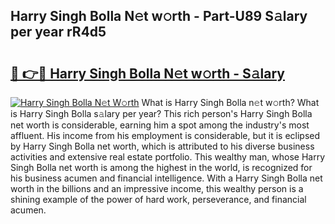 ## Harry Singh Bolla N𝚎t w𝚘rth - Part-U89 S𝚊lary per year rR4d5

# <h2><a href="http://gc02pvq.nevu.top/?p=Harry+Singh+Bolla">🔗 👉🔴 Harry Singh Bolla N𝚎t w𝚘rth - S𝚊lary</a></h2>

[![Harry Singh Bolla N𝚎t W𝚘rth](https://i.imgur.com/Oavwk0R.jpeg)](http://gc02pvq.nevu.top/?p=Harry+Singh+Bolla)
What is Harry Singh Bolla n𝚎t w𝚘rth? What is Harry Singh Bolla s𝚊lary per year?
This rich person's Harry Singh Bolla net worth is considerable, earning him a spot among the industry's most affluent. His income from his employment is considerable, but it is eclipsed by Harry Singh Bolla net worth, which is attributed to his diverse business activities and extensive real estate portfolio. This wealthy man, whose Harry Singh Bolla net worth is among the highest in the world, is recognized for his business acumen and financial intelligence. With a Harry Singh Bolla net worth in the billions and an impressive income, this wealthy person is a shining example of the power of hard work, perseverance, and financial acumen.
